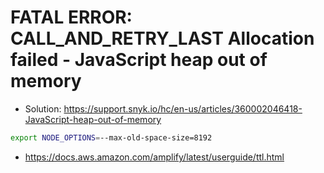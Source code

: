 # FATAL ERROR: CALL_AND_RETRY_LAST Allocation failed - JavaScript heap out of memory
- Solution: https://support.snyk.io/hc/en-us/articles/360002046418-JavaScript-heap-out-of-memory

```sh
export NODE_OPTIONS=--max-old-space-size=8192
```


 - https://docs.aws.amazon.com/amplify/latest/userguide/ttl.html